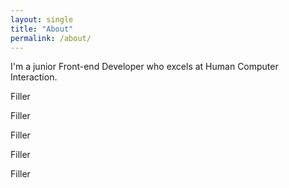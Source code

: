```yaml
---
layout: single
title: "About"
permalink: /about/
---
```


I'm a junior Front-end Developer who excels at Human Computer Interaction.

Filler


Filler


Filler


Filler

Filler
